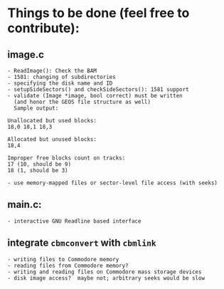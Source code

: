 # Things to be done (feel free to contribute):

## image.c
    - ReadImage(): Check the BAM
    - 1581: changing of subdirectories
    - specifying the disk name and ID
    - setupSideSectors() and checkSideSectors(): 1581 support
    - validate (Image *image, bool correct) must be written
      (and honor the GEOS file structure as well)
      Sample output:
```
Unallocated but used blocks:
18,0 18,1 18,3

Allocated but unused blocks:
18,4

Improper free blocks count on tracks:
17 (10, should be 9)
18 (1, should be 3)
```
    - use memory-mapped files or sector-level file access (with seeks)

## main.c:
    - interactive GNU Readline based interface

## integrate `cbmconvert` with `cbmlink`
    - writing files to Commodore memory
    - reading files from Commodore memory?
    - writing and reading files on Commodore mass storage devices
    - disk image access?  maybe not; arbitrary seeks would be slow
